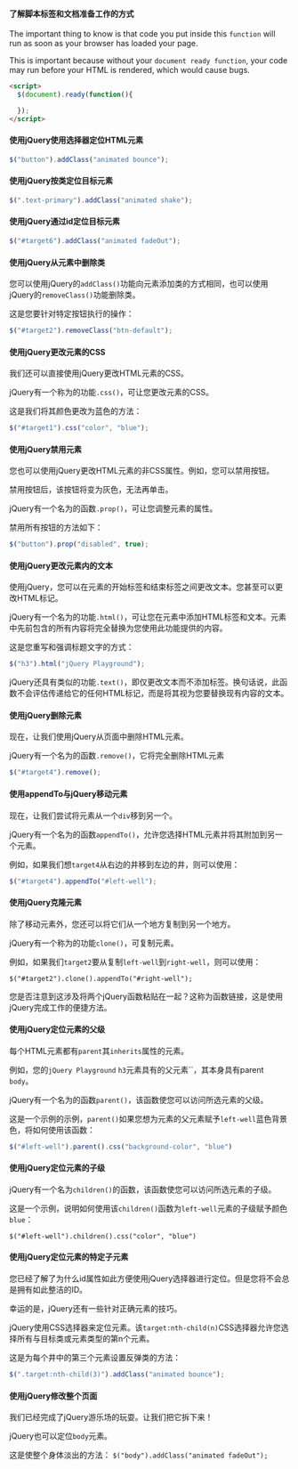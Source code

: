 #### 了解脚本标签和文档准备工作的方式

The important thing to know is that code you put inside this `function` will run as soon as your browser has loaded your page.

This is important because without your `document ready function`, your code may run before your HTML is rendered, which would cause bugs.

```html
<script>
  $(document).ready(function(){

  });
</script>
```

#### 使用jQuery使用选择器定位HTML元素

```js
$("button").addClass("animated bounce");
```

#### 使用jQuery按类定位目标元素

```js
$(".text-primary").addClass("animated shake");
```

#### 使用jQuery通过id定位目标元素

```js
$("#target6").addClass("animated fadeOut");
```

#### 

#### 使用jQuery从元素中删除类

您可以使用jQuery的`addClass()`功能向元素添加类的方式相同，也可以使用jQuery的`removeClass()`功能删除类。

这是您要针对特定按钮执行的操作：

```js
$("#target2").removeClass("btn-default");
```

#### 使用jQuery更改元素的CSS

我们还可以直接使用jQuery更改HTML元素的CSS。

jQuery有一个称为的功能`.css()`，可让您更改元素的CSS。

这是我们将其颜色更改为蓝色的方法：

```js
$("#target1").css("color", "blue");
```

#### 使用jQuery禁用元素

您也可以使用jQuery更改HTML元素的非CSS属性。例如，您可以禁用按钮。

禁用按钮后，该按钮将变为灰色，无法再单击。

jQuery有一个名为的函数`.prop()`，可让您调整元素的属性。

禁用所有按钮的方法如下：

```js
$("button").prop("disabled", true);
```

#### 使用jQuery更改元素内的文本

使用jQuery，您可以在元素的开始标签和结束标签之间更改文本。您甚至可以更改HTML标记。

jQuery有一个名为的功能`.html()`，可让您在元素中添加HTML标签和文本。元素中先前包含的所有内容将完全替换为您使用此功能提供的内容。

这是您重写和强调标题文字的方式：

```js
$("h3").html("jQuery Playground");
```

jQuery还具有类似的功能`.text()`，即仅更改文本而不添加标签。换句话说，此函数不会评估传递给它的任何HTML标记，而是将其视为您要替换现有内容的文本。

#### 使用jQuery删除元素

现在，让我们使用jQuery从页面中删除HTML元素。

jQuery有一个名为的函数`.remove()`，它将完全删除HTML元素

```js
$("#target4").remove();
```

#### 使用appendTo与jQuery移动元素

现在，让我们尝试将元素从一个`div`移到另一个。

jQuery有一个名为的函数`appendTo()`，允许您选择HTML元素并将其附加到另一个元素。

例如，如果我们想`target4`从右边的井移到左边的井，则可以使用：

```js
$("#target4").appendTo("#left-well");
```

#### 使用jQuery克隆元素

除了移动元素外，您还可以将它们从一个地方复制到另一个地方。

jQuery有一个称为的功能`clone()`，可复制元素。

例如，如果我们`target2`要从复制`left-well`到`right-well`，则可以使用：

```
$("#target2").clone().appendTo("#right-well");
```

您是否注意到这涉及将两个jQuery函数粘贴在一起？这称为函数链接，这是使用jQuery完成工作的便捷方法。

#### 使用jQuery定位元素的父级

每个HTML元素都有`parent`其`inherits`属性的元素。

例如，您的`jQuery Playground` `h3`元素具有的父元素``，其本身具有parent `body`。

jQuery有一个名为的函数`parent()`，该函数使您可以访问所选元素的父级。

这是一个示例的示例，`parent()`如果您想为元素的父元素赋予`left-well`蓝色背景色，将如何使用该函数：

```js
$("#left-well").parent().css("background-color", "blue")
```

#### 使用jQuery定位元素的子级

jQuery有一个名为`children()`的函数，该函数使您可以访问所选元素的子级。

这是一个示例，说明如何使用该`children()`函数为`left-well`元素的子级赋予颜色`blue`：

```
$("#left-well").children().css("color", "blue")
```

#### 使用jQuery定位元素的特定子元素

您已经了解了为什么id属性如此方便使用jQuery选择器进行定位。但是您将不会总是拥有如此整洁的ID。

幸运的是，jQuery还有一些针对正确元素的技巧。

jQuery使用CSS选择器来定位元素。该`target:nth-child(n)`CSS选择器允许您选择所有与目标类或元素类型的第n个元素。

这是为每个井中的第三个元素设置反弹类的方法：

```js
$(".target:nth-child(3)").addClass("animated bounce");
```

#### 使用jQuery修改整个页面

我们已经完成了jQuery游乐场的玩耍。让我们把它拆下来！

jQuery也可以定位`body`元素。

这是使整个身体淡出的方法： `$("body").addClass("animated fadeOut");`
